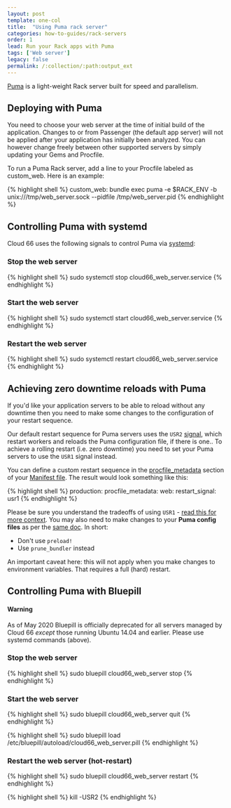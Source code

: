 ```yaml
---
layout: post
template: one-col
title:  "Using Puma rack server"
categories: how-to-guides/rack-servers
order: 1
lead: Run your Rack apps with Puma
tags: ['Web server']
legacy: false
permalink: /:collection/:path:output_ext
---
```


[Puma](http://puma.io/) is a light-weight Rack server built for speed and parallelism. 

## Deploying with Puma
You need to choose your web server at the time of initial build of the application. Changes to or from Passenger (the default app server) will not be applied after your application has initially been analyzed. You can however change freely between other supported servers by simply updating your Gems and Procfile.

To run a Puma Rack server, add a line to your Procfile labeled as custom_web. Here is an example:

{% highlight shell %}
custom_web: bundle exec puma -e $RACK_ENV -b unix:///tmp/web_server.sock --pidfile /tmp/web_server.pid
{% endhighlight %}

## Controlling Puma with systemd

Cloud 66 uses the following signals to control Puma via [systemd](/rails/how-to-guides/deployment/systemd.html):

### Stop the web server
{% highlight shell %}
sudo systemctl stop cloud66_web_server.service
{% endhighlight %}

### Start the web server
{% highlight shell %}
sudo systemctl start cloud66_web_server.service
{% endhighlight %}

### Restart the web server
{% highlight shell %}
sudo systemctl restart cloud66_web_server.service
{% endhighlight %}

## Achieving zero downtime reloads with Puma

If you'd like your application servers to be able to reload without any downtime then you need to make some changes to the configuration of your restart sequence.

Our default restart sequence for Puma servers uses the `USR2` [signal](https://github.com/puma/puma/blob/master/docs/signals.md#puma-signals), which restart workers and reloads the Puma configuration file, if there is one.. To achieve a rolling restart (i.e. zero downtime) you need to set your Puma servers to use the `USR1` signal instead. 

You can define a custom restart sequence in the [procfile_metadata](/rails/how-to-guides/deployment/building-a-manifest-file.html#processes) section of your [Manifest file](/rails/quickstarts/getting-started-with-manifest.html). The result would look something like this:

{% highlight shell %}
production:
  procfile_metadata:
    web:
      restart_signal: usr1
{% endhighlight %}

Please be sure you understand the tradeoffs of using `USR1` - [read this for more context](https://github.com/puma/puma/blob/master/docs/deployment.md#restarting). You may also need to make changes to your **Puma config files** as per the [same doc](https://github.com/puma/puma/blob/master/docs/deployment.md#restarting). In short:

- Don't use `preload!`
- Use `prune_bundler` instead

<div class="notice notice-warning"><p>
An important caveat here: this will not apply when you make changes to environment variables. That requires a full (hard) restart.
</p></div>


## Controlling Puma with Bluepill

#### Warning
<div class="notice notice-warning"><p>
As of May 2020 Bluepill is officially deprecated for all servers managed by Cloud 66 <em>except</em> those running Ubuntu 14.04 and earlier. Please use systemd commands (above).
</p></div>

### Stop the web server
{% highlight shell %} sudo bluepill cloud66_web_server stop {% endhighlight %}

### Start the web server
{% highlight shell %} sudo bluepill cloud66_web_server quit {% endhighlight %}

{% highlight shell %} sudo bluepill load /etc/bluepill/autoload/cloud66_web_server.pill {% endhighlight %}

### Restart the web server (hot-restart)
{% highlight shell %} sudo bluepill cloud66_web_server restart {% endhighlight %}

{% highlight shell %} kill -USR2 {% endhighlight %}
